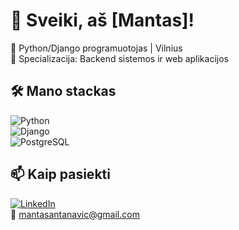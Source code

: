 # 👋 Sveiki, aš [Mantas]!  
🚀 Python/Django programuotojas | Vilnius  
🔧 Specializacija: Backend sistemos ir web aplikacijos 


## 🛠️ Mano stackas  
![Python](https://img.shields.io/badge/Python-3.11-3776AB?logo=python)  
![Django](https://img.shields.io/badge/Django-5.2-092E20?logo=django)  
![PostgreSQL](https://img.shields.io/badge/PostgreSQL-14-4169E1?logo=postgresql)  


## 📫 Kaip pasiekti  
[![LinkedIn](https://img.shields.io/badge/LinkedIn-Profilis-0A66C2?logo=linkedin)](https://linkedin.com/in/mantas-an)  
📧 mantasantanavic@gmail.com  
